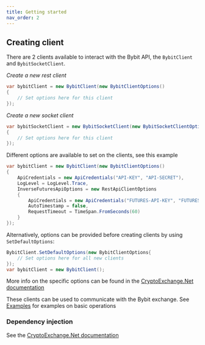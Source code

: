 ```yaml
---
title: Getting started
nav_order: 2
---
```



## Creating client
There are 2 clients available to interact with the Bybit API, the `BybitClient` and `BybitSocketClient`.

*Create a new rest client*
```csharp
var bybitClient = new BybitClient(new BybitClientOptions()
{
	// Set options here for this client
});
```

*Create a new socket client*
```csharp
var bybitSocketClient = new BybitSocketClient(new BybitSocketClientOptions()
{
	// Set options here for this client
});
```

Different options are available to set on the clients, see this example
```csharp
var bybitClient = new BybitClient(new BybitClientOptions()
{
	ApiCredentials = new ApiCredentials("API-KEY", "API-SECRET"),
	LogLevel = LogLevel.Trace,
	InverseFuturesApiOptions = new RestApiClientOptions
	{
		ApiCredentials = new ApiCredentials("FUTURES-API-KEY", "FUTURES-API-SECRET"),
		AutoTimestamp = false,
		RequestTimeout = TimeSpan.FromSeconds(60)
	}
});
```
Alternatively, options can be provided before creating clients by using `SetDefaultOptions`:
```csharp
BybitClient.SetDefaultOptions(new BybitClientOptions{
	// Set options here for all new clients
});
var bybitClient = new BybitClient();
```
More info on the specific options can be found in the [CryptoExchange.Net documentation](https://jkorf.github.io/CryptoExchange.Net/Options.html)

These clients can be used to communicate with the Bybit exchange. See [Examples](Examples.html) for examples on basic operations

### Dependency injection
See the [CryptoExchange.Net documentation](https://jkorf.github.io/CryptoExchange.Net/Clients.html#dependency-injection)


